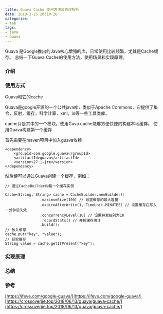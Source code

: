 ```yaml
---
title: Guava Cache 使用方法及原理探析
date: 2019-3-25 20:10:26
categories:
- teh
tags:
- java
- Guava
---
```


Guava 是Google推出的Java核心增强的库，日常使用比较频繁，尤其是Cache缓存。
总结一下Guava Cache的使用方法，使用场景和实现原理。

<!-- more -->

### 介绍


### 使用方式
Guava和它的cache

Guava是google开源的一个公共java库，类似于Apache Commons，它提供了集合，反射，缓存，科学计算，xml，io等一些工具类库。

cache只是其中的一个模块。使用Guva cache能够方便快速的构建本地缓存。
使用Guava构建第一个缓存

首先需要在maven项目中加入guava依赖
```
<dependency>
	<groupId>com.google.guava</groupId>
	<artifactId>guava</artifactId>
	<version>27.1-jre</version>
</dependency>
```
然后便可以通过Guava创建一个缓存，例如：
```
// 通过CacheBuilder构建一个缓存实例

Cache<String, String> cache = CacheBuilder.newBuilder()
                .maximumSize(100) // 设置缓存的最大容量
                .expireAfterWrite(1, TimeUnit.MINUTES) // 设置缓存在写入一分钟后失效
                .concurrencyLevel(10) // 设置并发级别为10
                .recordStats() // 开启缓存统计
                .build();
// 放入缓存
cache.put("key", "value");
// 获取缓存
String value = cache.getIfPresent("key");
```
### 实现原理


### 总结


### 参考
[https://ifeve.com/google-guava/](https://ifeve.com/google-guava/)
[https://crossoverjie.top/2018/06/13/guava/guava-cache/](https://crossoverjie.top/2018/06/13/guava/guava-cache/)
